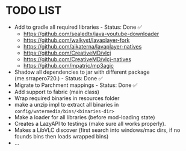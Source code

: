 # TODO LIST
- Add to gradle all required libraries - Status: Done ✅
  - https://github.com/sealedtx/java-youtube-downloader
  - https://github.com/walkyst/lavaplayer-fork
  - https://github.com/aikaterna/lavaplayer-natives
  - https://github.com/CreativeMD/vlcj
  - https://github.com/CreativeMD/vlcj-natives
  - https://github.com/mpatric/mp3agic
- Shadow all dependencies to jar with different package (me.srrapero720.<library-name>) - Status: Done ✅
- Migrate to Parchment mappings - Status: Done ✅
- Add support to fabric (main class)
- Wrap required binaries in resources folder
- make a unzip impl to extract all binaries in ``config/watermedia/bins/<binaries-dir>``
- Make a loader for all libraries (before mod-loading state)
- Creates a LazyAPI to testings (make sure all works properly).
- Makes a LibVLC discover (first search into windows/mac dirs, if no founds bins then loads wrapped bins)
- ...